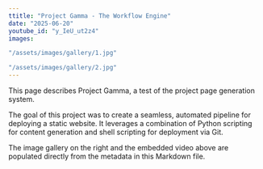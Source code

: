 ```yaml
---
ttitle: "Project Gamma - The Workflow Engine"
date: "2025-06-20"
youtube_id: "y_IeU_ut2z4"
images:

"/assets/images/gallery/1.jpg"

"/assets/images/gallery/2.jpg"
---
```


This page describes Project Gamma, a test of the project page generation system.

The goal of this project was to create a seamless, automated pipeline for deploying a static website. It leverages a combination of Python scripting for content generation and shell scripting for deployment via Git.

The image gallery on the right and the embedded video above are populated directly from the metadata in this Markdown file.